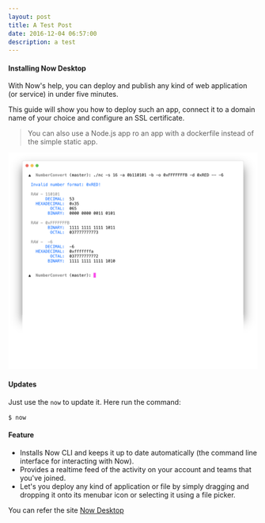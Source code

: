 ```yaml
---
layout: post
title: A Test Post
date: 2016-12-04 06:57:00
description: a test 
---
```



#### Installing Now Desktop

With Now's help, you can deploy and publish any kind of web application (or service) in under five minutes.  

This guide will show you how to deploy such an app, connect it to a domain name of your choice and configure an SSL certificate.  

> You can also use a Node.js app ro an app with a dockerfile instead of the simple static app.


![showpng](../static/show.png)

#### Updates

Just use the `now` to update it. Here run the command:

```
$ now
```

#### Feature

+ Installs Now CLI and keeps it up to date automatically (the command line interface for interacting with Now).
+ Provides a realtime feed of the activity on your account and teams that you've joined.
+ Let's you deploy any kind of application or file by simply dragging and dropping it onto its menubar icon or selecting it using a file picker.

You can refer the site [Now Desktop](https://zeit.co/download)



